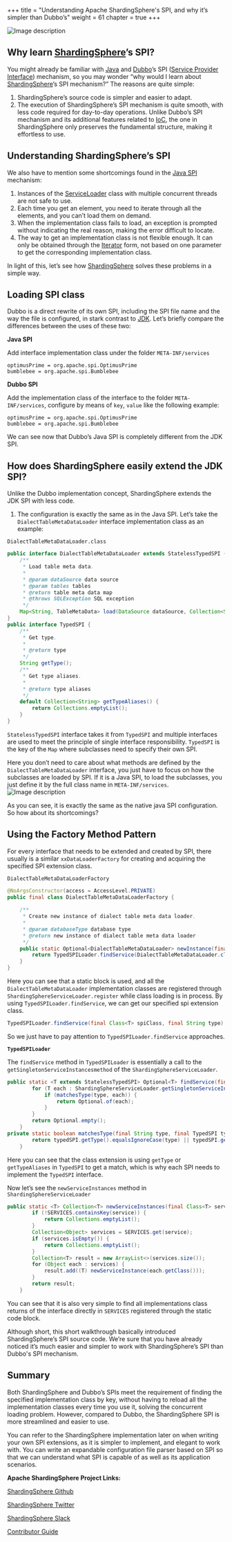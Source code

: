 +++ 
title = "Understanding Apache ShardingSphere's SPI, and why it’s simpler than Dubbo’s"
weight = 61
chapter = true 
+++

![Image description](https://dev-to-uploads.s3.amazonaws.com/uploads/articles/phd62v4hi28k41td0gws.png)
 

## Why learn [ShardingSphere](https://shardingsphere.apache.org/)’s SPI?
You might already be familiar with [Java](https://www.java.com/en/) and [Dubbo](https://dubbo.apache.org/en/)’s SPI ([Service Provider Interface](https://en.wikipedia.org/wiki/Service_provider_interface)) mechanism, so you may wonder “why would I learn about [ShardingSphere](https://shardingsphere.apache.org/)’s SPI mechanism?” The reasons are quite simple:

1. ShardingSphere’s source code is simpler and easier to adapt.
2. The execution of ShardingSphere’s SPI mechanism is quite smooth, with less code required for day-to-day operations. Unlike Dubbo’s SPI mechanism and its additional features related to [IoC](https://medium.com/@amitkma/understanding-inversion-of-control-ioc-principle-163b1dc97454), the one in ShardingSphere only preserves the fundamental structure, making it effortless to use.

## Understanding ShardingSphere’s SPI
We also have to mention some shortcomings found in the [Java SPI](https://docs.oracle.com/javase/tutorial/sound/SPI-intro.html) mechanism:

1. Instances of the [ServiceLoader](https://docs.oracle.com/javase/8/docs/api/java/util/ServiceLoader.html) class with multiple concurrent threads are not safe to use.
2. Each time you get an element, you need to iterate through all the elements, and you can’t load them on demand.
3. When the implementation class fails to load, an exception is prompted without indicating the real reason, making the error difficult to locate.
4. The way to get an implementation class is not flexible enough. It can only be obtained through the [Iterator](https://docs.oracle.com/javase/8/docs/api/java/util/Iterator.html) form, not based on one parameter to get the corresponding implementation class.

In light of this, let’s see how [ShardingSphere](https://shardingsphere.apache.org/) solves these problems in a simple way.

## Loading SPI class
Dubbo is a direct rewrite of its own SPI, including the SPI file name and the way the file is configured, in stark contrast to [JDK](https://www.oracle.com/java/technologies/downloads/). Let’s briefly compare the differences between the uses of these two:

**Java SPI**

Add interface implementation class under the folder `META-INF/services`

```
optimusPrime = org.apache.spi.OptimusPrime
bumblebee = org.apache.spi.Bumblebee
```

**Dubbo SPI**

Add the implementation class of the interface to the folder `META-INF/services`, configure by means of `key`, `value` like the following example:

```
optimusPrime = org.apache.spi.OptimusPrime
bumblebee = org.apache.spi.Bumblebee
```

We can see now that Dubbo’s Java SPI is completely different from the JDK SPI.

## How does ShardingSphere easily extend the JDK SPI?

Unlike the Dubbo implementation concept, ShardingSphere extends the JDK SPI with less code.

1. The configuration is exactly the same as in the Java SPI.
Let’s take the `DialectTableMetaDataLoader` interface implementation class as an example:

`DialectTableMetaDataLoader.class`

```java
public interface DialectTableMetaDataLoader extends StatelessTypedSPI {
    /**
     * Load table meta data.
     *
     * @param dataSource data source
     * @param tables tables
     * @return table meta data map
     * @throws SQLException SQL exception
     */
    Map<String, TableMetaData> load(DataSource dataSource, Collection<String> tables) throws SQLException;
}
public interface TypedSPI {
    /**
     * Get type.
     * 
     * @return type
     */
    String getType();
    /**
     * Get type aliases.
     *
     * @return type aliases
     */
    default Collection<String> getTypeAliases() {
        return Collections.emptyList();
    }
}
```
`StatelessTypedSPI` interface takes it from `TypedSPI` and multiple interfaces are used to meet the principle of single interface responsibility. `TypedSPI` is the key of the `Map` where subclasses need to specify their own SPI.

Here you don’t need to care about what methods are defined by the `DialectTableMetaDataLoader` interface, you just have to focus on how the subclasses are loaded by SPI. If it is a Java SPI, to load the subclasses, you just define it by the full class name in `META-INF/services`.
![Image description](https://dev-to-uploads.s3.amazonaws.com/uploads/articles/9nzzkyhn91dpzvbkapxy.png)
 

As you can see, it is exactly the same as the native java SPI configuration. So how about its shortcomings?

## Using the Factory Method Pattern
For every interface that needs to be extended and created by SPI, there usually is a similar `xxDataLoaderFactory` for creating and acquiring the specified SPI extension class.

`DialectTableMetaDataLoaderFactory`

```java
@NoArgsConstructor(access = AccessLevel.PRIVATE)
public final class DialectTableMetaDataLoaderFactory {
    
    /**
     * Create new instance of dialect table meta data loader.
     * 
     * @param databaseType database type
     * @return new instance of dialect table meta data loader
     */
    public static Optional<DialectTableMetaDataLoader> newInstance(final DatabaseType databaseType) {
        return TypedSPILoader.findService(DialectTableMetaDataLoader.class, databaseType.getName());
    }
}
```

Here you can see that a static block is used, and all the `DialectTableMetaDataLoader` implementation classes are registered through `ShardingSphereServiceLoader.register` while class loading is in process. By using `TypedSPILoader.findService`, we can get our specified spi extension class.

```java
TypedSPILoader.findService(final Class<T> spiClass, final String type)
```

So we just have to pay attention to `TypedSPILoader.findService` approaches.

**`TypedSPILoader`**

The `findService` method in `TypedSPILoader` is essentially a call to the `getSingletonServiceInstancesmethod` of the `ShardingSphereServiceLoader`.

```java
public static <T extends StatelessTypedSPI> Optional<T> findService(final Class<T> spiClass, final String type) {
        for (T each : ShardingSphereServiceLoader.getSingletonServiceInstances(spiClass)) {
            if (matchesType(type, each)) {
                return Optional.of(each);
            }
        }
        return Optional.empty();
    }
private static boolean matchesType(final String type, final TypedSPI typedSPI) {
        return typedSPI.getType().equalsIgnoreCase(type) || typedSPI.getTypeAliases().contains(type);
    }
```
Here you can see that the class extension is using `getType` or `getTypeAliases` in `TypedSPI` to get a match, which is why each SPI needs to implement the `TypedSPI` interface.

Now let’s see the `newServiceInstances` method in `ShardingSphereServiceLoader`

```java
public static <T> Collection<T> newServiceInstances(final Class<T> service) {
        if (!SERVICES.containsKey(service)) {
            return Collections.emptyList();
        }
        Collection<Object> services = SERVICES.get(service);
        if (services.isEmpty()) {
            return Collections.emptyList();
        }
        Collection<T> result = new ArrayList<>(services.size());
        for (Object each : services) {
            result.add((T) newServiceInstance(each.getClass()));
        }
        return result;
    }
```

You can see that it is also very simple to find all implementations class returns of the interface directly in `SERVICES` registered through the static code block.

Although short, this short walkthrough basically introduced ShardingSphere’s SPI source code. We’re sure that you have already noticed it’s much easier and simpler to work with ShardingSphere’s SPI than Dubbo's SPI mechanism.

## Summary

Both ShardingSphere and Dubbo’s SPIs meet the requirement of finding the specified implementation class by key, without having to reload all the implementation classes every time you use it, solving the concurrent loading problem. However, compared to Dubbo, the ShardingSphere SPI is more streamlined and easier to use.

You can refer to the ShardingSphere implementation later on when writing your own SPI extensions, as it is simpler to implement, and elegant to work with. You can write an expandable configuration file parser based on SPI so that we can understand what SPI is capable of as well as its application scenarios.

**Apache ShardingSphere Project Links:**

[ShardingSphere Github](https://github.com/apache/shardingsphere/issues?page=1&q=is%3Aopen+is%3Aissue+label%3A%22project%3A+OpenForce+2022%22)

[ShardingSphere Twitter](https://twitter.com/ShardingSphere)

[ShardingSphere Slack](https://join.slack.com/t/apacheshardingsphere/shared_invite/zt-sbdde7ie-SjDqo9~I4rYcR18bq0SYTg)

[Contributor Guide](https://shardingsphere.apache.org/community/cn/involved/)
